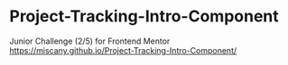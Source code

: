 # Project-Tracking-Intro-Component
Junior Challenge (2/5) for Frontend Mentor
https://miscany.github.io/Project-Tracking-Intro-Component/
